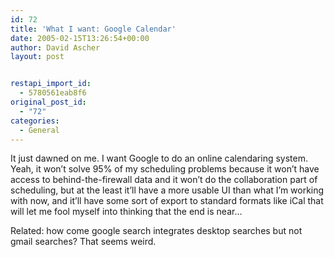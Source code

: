 ```yaml
---
id: 72
title: 'What I want: Google Calendar'
date: 2005-02-15T13:26:54+00:00
author: David Ascher
layout: post


restapi_import_id:
  - 5780561eab8f6
original_post_id:
  - "72"
categories:
  - General
---
```

It just dawned on me. I want Google to do an online calendaring system. Yeah, it won&#8217;t solve 95% of my scheduling problems because it won&#8217;t have access to behind-the-firewall data and it won&#8217;t do the collaboration part of scheduling, but at the least it&#8217;ll have a more usable UI than what I&#8217;m working with now, and it&#8217;ll have some sort of export to standard formats like iCal that will let me fool myself into thinking that the end is near&#8230;

Related: how come google search integrates desktop searches but not gmail searches? That seems weird.